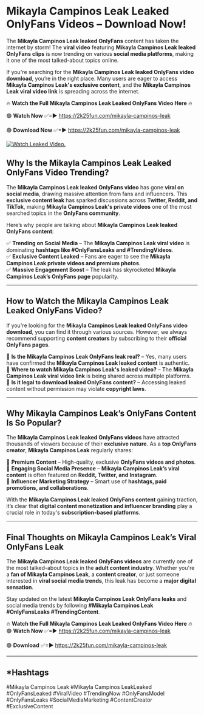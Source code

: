 # Mikayla Campinos Leak Leaked OnlyFans Videos – Download Now!

The **Mikayla Campinos Leak leaked OnlyFans** content has taken the internet by storm! The **viral video** featuring **Mikayla Campinos Leak leaked OnlyFans clips** is now trending on various **social media platforms**, making it one of the most talked-about topics online.  

If you're searching for the **Mikayla Campinos Leak leaked OnlyFans video download**, you’re in the right place. Many users are eager to access **Mikayla Campinos Leak's exclusive content**, and the **Mikayla Campinos Leak viral video link** is spreading across the internet.  

🔥 **Watch the Full Mikayla Campinos Leak Leaked OnlyFans Video Here** 🔥  

🟢 **Watch Now** ✅=► https://2k25fun.com/mikayla-campinos-leak

🟢 **Download Now** ✅=► https://2k25fun.com/mikayla-campinos-leak

[![Watch Leaked Video.](https://miro.medium.com/v2/resize:fit:828/format:webp/1*cilzJN44JGOrTw9NJCrNHA.gif "Watch Leaked Video")](https://2k25fun.com/mikayla-campinos-leak)

## **Why Is the Mikayla Campinos Leak Leaked OnlyFans Video Trending?**  

The **Mikayla Campinos Leak leaked OnlyFans video** has gone **viral on social media**, drawing massive attention from fans and influencers. This **exclusive content leak** has sparked discussions across **Twitter, Reddit, and TikTok**, making **Mikayla Campinos Leak's private videos** one of the most searched topics in the **OnlyFans community**.  

Here’s why people are talking about **Mikayla Campinos Leak leaked OnlyFans content**:  

✅ **Trending on Social Media** – The **Mikayla Campinos Leak viral video** is dominating **hashtags like #OnlyFansLeaks and #TrendingVideos**.  
✅ **Exclusive Content Leaked** – Fans are eager to see the **Mikayla Campinos Leak private videos and premium photos**.  
✅ **Massive Engagement Boost** – The leak has skyrocketed **Mikayla Campinos Leak’s OnlyFans page** popularity.  

---

## **How to Watch the Mikayla Campinos Leak Leaked OnlyFans Video?**  

If you're looking for the **Mikayla Campinos Leak leaked OnlyFans video download**, you can find it through various sources. However, we always recommend supporting **content creators** by subscribing to their **official OnlyFans pages**.  

🔹 **Is the Mikayla Campinos Leak OnlyFans leak real?** – Yes, many users have confirmed the **Mikayla Campinos Leak leaked content** is authentic.  
🔹 **Where to watch Mikayla Campinos Leak's leaked video?** – The **Mikayla Campinos Leak viral video link** is being shared across multiple platforms.  
🔹 **Is it legal to download leaked OnlyFans content?** – Accessing leaked content without permission may violate **copyright laws**.  

---

## **Why Mikayla Campinos Leak’s OnlyFans Content Is So Popular?**  

The **Mikayla Campinos Leak leaked OnlyFans videos** have attracted thousands of viewers because of their **exclusive nature**. As a **top OnlyFans creator**, **Mikayla Campinos Leak** regularly shares:  

📌 **Premium Content** – High-quality, exclusive **OnlyFans videos and photos**.  
📌 **Engaging Social Media Presence** – **Mikayla Campinos Leak’s viral content** is often featured on **Reddit, Twitter, and Instagram**.  
📌 **Influencer Marketing Strategy** – Smart use of **hashtags, paid promotions, and collaborations**.  

With the **Mikayla Campinos Leak leaked OnlyFans content** gaining traction, it’s clear that **digital content monetization and influencer branding** play a crucial role in today's **subscription-based platforms**.  

---

## **Final Thoughts on Mikayla Campinos Leak’s Viral OnlyFans Leak**  

The **Mikayla Campinos Leak leaked OnlyFans videos** are currently one of the most talked-about topics in the **adult content industry**. Whether you're a **fan of Mikayla Campinos Leak**, a **content creator**, or just someone interested in **viral social media trends**, this leak has become a **major digital sensation**.  

Stay updated on the latest **Mikayla Campinos Leak OnlyFans leaks** and social media trends by following **#Mikayla Campinos Leak #OnlyFansLeaks #TrendingContent**.  

🔥 **Watch the Full Mikayla Campinos Leak Leaked OnlyFans Video Here** 🔥  
🟢 **Watch Now** ✅=► https://2k25fun.com/mikayla-campinos-leak

🟢 **Download** ✅=► https://2k25fun.com/mikayla-campinos-leak

---

## *Hashtags
#Mikayla Campinos Leak #Mikayla Campinos LeakLeaked #OnlyFansLeaked #ViralVideo #TrendingNow #OnlyFansModel #OnlyFansLeaks #SocialMediaMarketing #ContentCreator #ExclusiveContent  